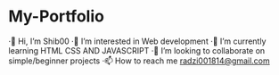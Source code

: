 # My-Portfolio
·👋 Hi, I’m Shib00 ·👀 I’m interested in Web development ·🌱 I’m currently learning HTML CSS AND JAVASCRIPT ·💞️ I’m looking to collaborate on simple/beginner projects ·📫 How to reach me radzi001814@gmail.com
